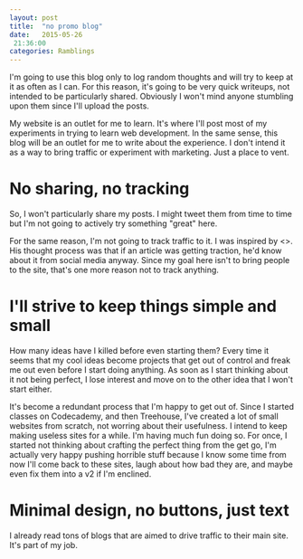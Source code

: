 ```yaml
---
layout: post
title:  "no promo blog"
date:   2015-05-26
 21:36:00
categories: Ramblings
---
```


I'm going to use this blog only to log random thoughts and will try to keep at it as often as I can. For this reason, it's going to be very quick writeups, not intended to be particularly shared. Obviously I won't mind anyone stumbling upon them since I'll upload the posts.

My website is an outlet for me to learn. It's where I'll post most of my experiments in trying to learn web development. In the same sense, this blog will be an outlet for me to write about the experience. I don't intend it as a way to bring traffic or experiment with marketing. Just a place to vent.

# No sharing, no tracking

So, I won't particularly share my posts. I might tweet them from time to time but I'm not going to actively try something "great" here.

For the same reason, I'm not going to track traffic to it. I was inspired by <<a guy I need to find the name of>>. His thought process was that if an article was getting traction, he'd know about it from social media anyway. Since my goal here isn't to bring people to the site, that's one more reason not to track anything.

# I'll strive to keep things simple and small

How many ideas have I killed before even starting them? Every time it seems that my cool ideas become projects that get out of control and freak me out even before I start doing anything. As soon as I start thinking about it not being perfect, I lose interest and move on to the other idea that I won't start either.

It's become a redundant process that I'm happy to get out of. Since I started classes on Codecademy, and then Treehouse, I've created a lot of small websites from scratch, not worring about their usefulness. I intend to keep making useless sites for a while. I'm having much fun doing so. For once, I started not thinking about crafting the perfect thing from the get go, I'm actually very happy pushing horrible stuff because I know some time from now I'll come back to these sites, laugh about how bad they are, and maybe even fix them into a v2 if I'm enclined.

# Minimal design, no buttons, just text

I already read tons of blogs that are aimed to drive traffic to their main site. It's part of my job. 